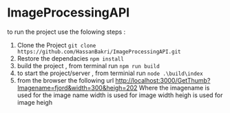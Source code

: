 # ImageProcessingAPI

to run the project use the folowing steps :
1. Clone the Project
`git clone  https://github.com/HassanBakri/ImageProcessingAPI.git `
1. Restore the dependacies
`npm install`
1. build the project , from terminal run
`npm run build`
1. to start the project/server , from terminial run
`node .\build\index`
1. from the browser the following url
[http://localhost:3000/GetThumb?Imagename=fjord&width=300&heigh=202](http://localhost:3000/GetThumb?Imagename=fjord&width=300&heigh=202 "http://localhost:3000/GetThumb?Imagename=fjord&width=300&heigh=202")
Where the imagename is used for the image name
width is used for image width
heigh is used for image heigh
